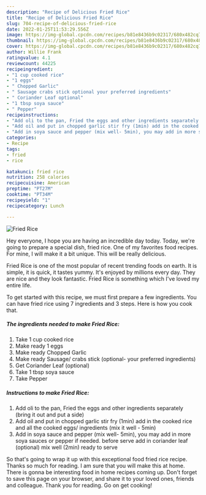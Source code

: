 ```yaml
---
description: "Recipe of Delicious Fried Rice"
title: "Recipe of Delicious Fried Rice"
slug: 704-recipe-of-delicious-fried-rice
date: 2022-01-25T11:53:29.556Z
image: https://img-global.cpcdn.com/recipes/b81e8436b9c02317/680x482cq70/fried-rice-recipe-main-photo.jpg
thumbnail: https://img-global.cpcdn.com/recipes/b81e8436b9c02317/680x482cq70/fried-rice-recipe-main-photo.jpg
cover: https://img-global.cpcdn.com/recipes/b81e8436b9c02317/680x482cq70/fried-rice-recipe-main-photo.jpg
author: Willie Frank
ratingvalue: 4.1
reviewcount: 44225
recipeingredient:
- "1 cup cooked rice"
- "1 eggs"
- " Chopped Garlic"
- " Sausage crabs stick optional your preferred ingredients"
- " Coriander Leaf optional"
- "1 tbsp soya sauce"
- " Pepper"
recipeinstructions:
- "Add oli to the pan, Fried the eggs and other ingredients separately (bring it out and put a side)"
- "Add oil and put in chopped garlic stir fry (1min) add in the cooked rice and all the cooked eggs/ ingredients (mix it well - 5min)"
- "Add in soya sauce and pepper (mix well- 5min), you may add in more soya sauces or pepper if needed. before serve add in coriander leaf (optional) mix well (2min) ready to serve"
categories:
- Recipe
tags:
- fried
- rice

katakunci: fried rice 
nutrition: 258 calories
recipecuisine: American
preptime: "PT27M"
cooktime: "PT34M"
recipeyield: "1"
recipecategory: Lunch

---
```



![Fried Rice](https://img-global.cpcdn.com/recipes/b81e8436b9c02317/680x482cq70/fried-rice-recipe-main-photo.jpg)

Hey everyone, I hope you are having an incredible day today. Today, we're going to prepare a special dish, fried rice. One of my favorites food recipes. For mine, I will make it a bit unique. This will be really delicious.

Fried Rice is one of the most popular of recent trending foods on earth. It is simple, it is quick, it tastes yummy. It's enjoyed by millions every day. They are nice and they look fantastic. Fried Rice is something which I've loved my entire life.




To get started with this recipe, we must first prepare a few ingredients. You can have fried rice using 7 ingredients and 3 steps. Here is how you cook that.

<!--inarticleads1-->

##### The ingredients needed to make Fried Rice:

1. Take 1 cup cooked rice
1. Make ready 1 eggs
1. Make ready  Chopped Garlic
1. Make ready  Sausage/ crabs stick (optional- your preferred ingredients)
1. Get  Coriander Leaf (optional)
1. Take 1 tbsp soya sauce
1. Take  Pepper




<!--inarticleads2-->

##### Instructions to make Fried Rice:

1. Add oli to the pan, Fried the eggs and other ingredients separately (bring it out and put a side)
1. Add oil and put in chopped garlic stir fry (1min) add in the cooked rice and all the cooked eggs/ ingredients (mix it well - 5min)
1. Add in soya sauce and pepper (mix well- 5min), you may add in more soya sauces or pepper if needed. before serve add in coriander leaf (optional) mix well (2min) ready to serve




So that's going to wrap it up with this exceptional food fried rice recipe. Thanks so much for reading. I am sure that you will make this at home. There is gonna be interesting food in home recipes coming up. Don't forget to save this page on your browser, and share it to your loved ones, friends and colleague. Thank you for reading. Go on get cooking!
